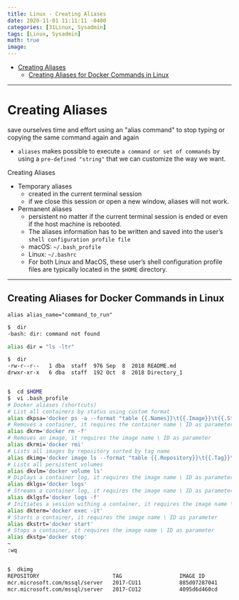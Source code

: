 ```yaml
---
title: Linux - Creating Aliases
date: 2020-11-01 11:11:11 -0400
categories: [31Linux, Sysadmin]
tags: [Linux, Sysadmin]
math: true
image: 
---
```


- [Creating Aliases](#creating-aliases)
  - [Creating Aliases for Docker Commands in Linux](#creating-aliases-for-docker-commands-in-linux)

---

# Creating Aliases

save ourselves time and effort using an "alias command" to stop typing or copying the same command again and again
- `aliases` makes possible to execute `a command or set of commands` by using a `pre-defined "string"` that we can customize the way we want.


Creating Aliases
- Temporary aliases
  - created in the current terminal session
  - if we close this session or open a new window, aliases will not work.
- Permanent aliases
  - persistent no matter if the current terminal session is ended or even if the host machine is rebooted. 
  - The aliases information has to be written and saved into the user’s `shell configuration profile file`
  - macOS: `~/.bash_profile`
  - Linux: `~/.bashrc`
  - For both Linux and MacOS, these user’s shell configuration profile files are typically located in the `$HOME` directory.



---

## Creating Aliases for Docker Commands in Linux


`alias alias_name="command_to_run"`


```bash
$  dir
-bash: dir: command not found

alias dir = "ls -ltr"

$  dir
-rw-r--r--   1 dba  staff  976 Sep  8  2018 README.md
drwxr-xr-x   6 dba  staff  192 Oct  8  2018 Directory_1


$  cd $HOME
$  vi .bash_profile
# Docker aliases (shortcuts)
# List all containers by status using custom format
alias dkpsa='docker ps -a --format "table {{.Names}}\t{{.Image}}\t{{.Status}}"'
# Removes a container, it requires the container name \ ID as parameter
alias dkrm='docker rm -f'
# Removes an image, it requires the image name \ ID as parameter
alias dkrmi='docker rmi'
# Lists all images by repository sorted by tag name
alias dkimg='docker image ls --format "table {{.Repository}}\t{{.Tag}}\t{{.ID}}" | sort'
# Lists all persistent volumes
alias dkvlm='docker volume ls'
# Diplays a container log, it requires the image name \ ID as parameter
alias dklgs='docker logs'
# Streams a container log, it requires the image name \ ID as parameter
alias dklgsf='docker logs -f'
# Initiates a session withing a container, it requires the image name \ ID as parameter followed by the word "bash"
alias dkterm='docker exec -it'
# Starts a container, it requires the image name \ ID as parameter
alias dkstrt='docker start'
# Stops a container, it requires the image name \ ID as parameter
alias dkstp='docker stop'
~
:wq


$  dkimg
REPOSITORY                       TAG                  IMAGE ID
mcr.microsoft.com/mssql/server   2017-CU11            885d07287041
mcr.microsoft.com/mssql/server   2017-CU12            4095d6d460cd
```

